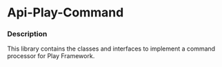 Api-Play-Command
======================

### Description
This library contains the classes and interfaces to implement a command processor for Play Framework.